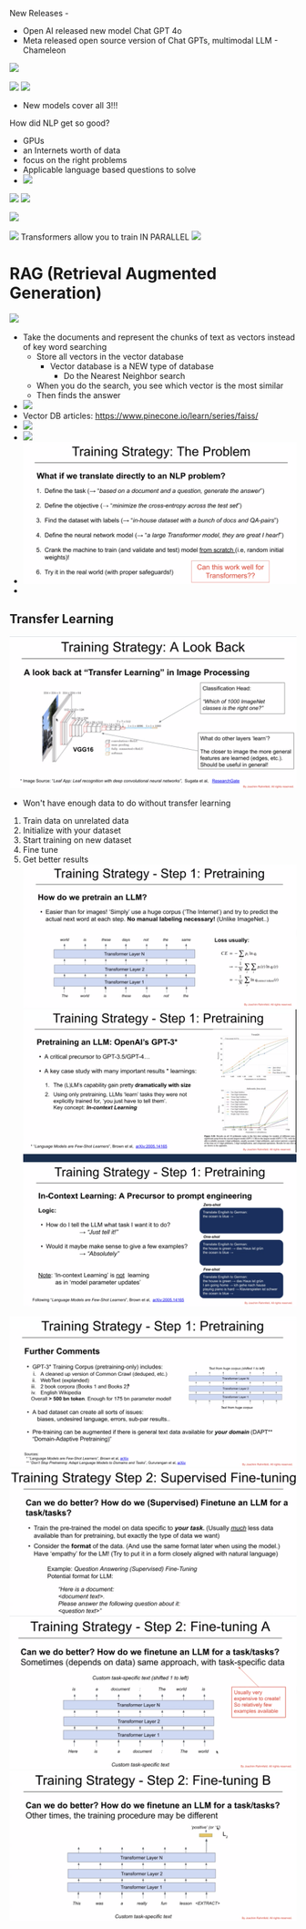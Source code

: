New Releases - 
- Open AI released new model Chat GPT 4o
- Meta released open source version of Chat GPTs, multimodal LLM - Chameleon

![](Pasted%20image%2020240517161249.png)

![](Pasted%20image%2020240517161931.png)
![](Pasted%20image%2020240517162021.png)
- New models cover all 3!!!

How did NLP get so good?
- GPUs
- an Internets worth of data
- focus on the right problems
- Applicable language based questions to solve
- ![](Pasted%20image%2020240517162237.png)


![](Pasted%20image%2020240517162532.png)
![](Pasted%20image%2020240517162922.png)


![](Pasted%20image%2020240517163355.png)

![](Pasted%20image%2020240517163736.png)
Transformers allow you to train IN PARALLEL
![](Pasted%20image%2020240517164004.png)

# RAG (Retrieval Augmented Generation)
![](Pasted%20image%2020240517164446.png)
- Take the documents and represent the chunks of text as vectors instead of key word searching
	- Store all vectors in the vector database
		- Vector database is a NEW type of database
			- Do the Nearest Neighbor search
	- When you do the search, you see which vector is the most similar
	- Then finds the answer
- ![](Pasted%20image%2020240517164708.png)
- Vector DB articles: https://www.pinecone.io/learn/series/faiss/
- ![](Pasted%20image%2020240517165742.png)
- ![](Pasted%20image%2020240517165909.png)
- ![](Pasted%20image%2020240517170044.png)
-
## Transfer Learning
![](Pasted%20image%2020240517170533.png)
- Won't have enough data to do without transfer learning
1. Train data on unrelated data
2. Initialize with your dataset
3. Start training on new dataset
4. Fine tune
5. Get better results
![](Pasted%20image%2020240517170855.png)
![](Pasted%20image%2020240517171151.png)
![](Pasted%20image%2020240517171739.png)

![](Pasted%20image%2020240517171835.png)
![](Pasted%20image%2020240517172043.png)
![](Pasted%20image%2020240517172236.png)
![](Pasted%20image%2020240517172503.png)
